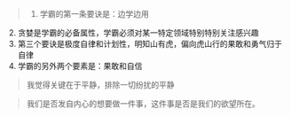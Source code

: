 >1.  学霸的第一条要诀是：边学边用
2.  贪婪是学霸的必备属性，学霸必须对某一特定领域特别特别关注感兴趣
3.  第三个要诀是极度自律和计划性，明知山有虎，偏向虎山行的果敢和勇气归于自律
4.  学霸的另外两个要素是：果敢和自信
  
> 我觉得关键在于平静，排除一切纷扰的平静
  
> 我们是否发自内心的想要做一件事，这件事是否是我们的欲望所在。
